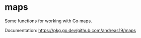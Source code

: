 # maps

Some functions for working with Go maps.

Documentation: https://pkg.go.dev/github.com/andreas19/maps
